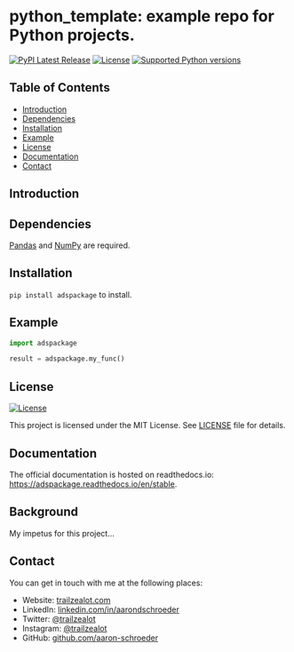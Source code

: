 # python_template: example repo for Python projects.

[![PyPI Latest Release](https://img.shields.io/pypi/v/adspackage.svg)](https://pypi.org/project/adspackage/)
[![License](https://img.shields.io/pypi/l/adspackage.svg)](https://github.com/aaron-schroeder/python_template/blob/main/LICENSE)
[![Supported Python versions](https://img.shields.io/pypi/pyversions/adspackage.svg)](https://www.python.org/downloads/)

## Table of Contents           
- [Introduction](#introduction)
- [Dependencies](#dependencies)
- [Installation](#installation)
- [Example](#example)
- [License](#license)
- [Documentation](#documentation)
- [Contact](#contact)

## Introduction

## Dependencies

[Pandas](http://pandas.pydata.org/) and [NumPy](http://www.numpy.org/) are required.

## Installation

`pip install adspackage` to install.

## Example

```python
import adspackage

result = adspackage.my_func()
```

## License

[![License](https://img.shields.io/pypi/l/adspackage.svg)](https://github.com/aaron-schroeder/python_template/blob/main/LICENSE)

This project is licensed under the MIT License. See
[LICENSE](https://github.com/aaron-schroeder/python_template/blob/main/LICENSE)
file for details.

## Documentation

The official documentation is hosted on readthedocs.io: https://adspackage.readthedocs.io/en/stable.

## Background

My impetus for this project...

## Contact

You can get in touch with me at the following places:

- Website: [trailzealot.com](https://trailzealot.com)
- LinkedIn: [linkedin.com/in/aarondschroeder](https://www.linkedin.com/in/aarondschroeder/)
- Twitter: [@trailzealot](https://twitter.com/trailzealot)
- Instagram: [@trailzealot](https://instagram.com/trailzealot)
- GitHub: [github.com/aaron-schroeder](https://github.com/aaron-schroeder)